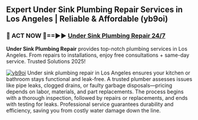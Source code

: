 ## Expert Under Sink Plumbing Repair Services in Los Angeles | Reliable & Affordable (yb9oi)  

<h3>🚿 ACT NOW 🌟==►► <a href="https://tinyurl.com/2ne6vx2x" rel="nofollow">Under Sink Plumbing Repair 24/7</a></h3>

**Under Sink Plumbing Repair** provides top-notch plumbing services in Los Angeles. From repairs to installations, enjoy free consultations + same-day service. Trusted Solutions 2025!

[![yb9oi](https://i.imgur.com/4PFF4AK.jpeg)](https://tinyurl.com/2ne6vx2x)
Under sink plumbing repair in Los Angeles ensures your kitchen or bathroom stays functional and leak-free. A trusted plumber assesses issues like pipe leaks, clogged drains, or faulty garbage disposals—pricing depends on labor, materials, and part replacements. The process begins with a thorough inspection, followed by repairs or replacements, and ends with testing for leaks. Professional service guarantees durability and efficiency, saving you from costly water damage down the line.